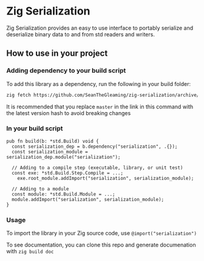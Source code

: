# Zig Serialization
Zig Serialization provides an easy to use interface to portably serialize and deserialize binary data to and from std readers and writers.
## How to use in your project
### Adding dependency to your build script
To add this library as a dependency, run the following in your build folder:
```sh
zig fetch https://github.com/SeanTheGleaming/zig-serialization/archive/master.tar.gz --save=serialization
```
It is recommended that you replace `master` in the link in this command with the latest version hash to avoid breaking changes
### In your build script
```zig
pub fn build(b: *std.Build) void {
  const serialization_dep = b.dependency("serialization", .{});
  const serialization_module = serialization_dep.module("serialization");
  
  // Adding to a compile step (executable, library, or unit test)
  const exe: *std.Build.Step.Compile = ...;
	exe.root_module.addImport("serialization", serialization_module);
  
  // Adding to a module
  const module: *std.Build.Module = ...;
  module.addImport("serialization", serialization_module);
}
```
### Usage
To import the library in your Zig source code, use `@import("serialization")`

To see documentation, you can clone this repo and generate documenation with `zig build doc`
